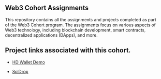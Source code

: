## Web3 Cohort Assignments

This repository contains all the assignments and projects completed as part of the Web3 Cohort program. The assignments focus on various aspects of Web3 technology, including blockchain development, smart contracts, decentralized applications (DApps), and more.

## Project links associated with this cohort.

- [HD Wallet Demo](https://hd-wallet-demo-cohort-3.netlify.app/)

- [SolDrop](https://soldrop-meeruzairwashere.netlify.app/)
